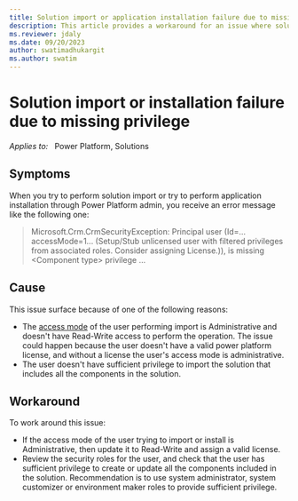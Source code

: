 ```yaml
---
title: Solution import or application installation failure due to missing privilege. 
description: This article provides a workaround for an issue where solution import or installation of application in Power Platform admin center results in failure due to missing privilege.
ms.reviewer: jdaly
ms.date: 09/20/2023
author: swatimadhukargit
ms.author: swatim
---
```

# Solution import or installation failure due to missing privilege

_Applies to:_ &nbsp; Power Platform, Solutions

## Symptoms

When you try to perform solution import or try to perform application installation through Power Platform admin, you receive an error message like the following one:

> Microsoft.Crm.CrmSecurityException: Principal user (Id=… accessMode=1... (Setup/Stub unlicensed user with filtered privileges from associated roles. Consider assigning License.)), is missing &lt;Component type&gt; privilege ...

## Cause

This issue surface because of one of the following reasons:

- The [access mode](/power-apps/developer/data-platform/user-team-entities#users) of the user performing import is Administrative and doesn't have Read-Write access to perform the operation. The issue could happen because the user doesn't have a valid power platform license, and without a license the user's access mode is administrative.
- The user doesn't have sufficient privilege to import the solution that includes all the components in the solution.

## Workaround

To work around this issue:

- If the access mode of the user trying to import or install is Administrative, then update it to Read-Write and assign a valid license.
- Review the security roles for the user, and check that the user has sufficient privilege to create or update all the components included in the solution. Recommendation is to use system administrator, system customizer or environment maker roles to provide sufficient privilege.
